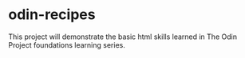 # odin-recipes
This project will demonstrate the basic html skills learned in The Odin Project foundations learning series.
